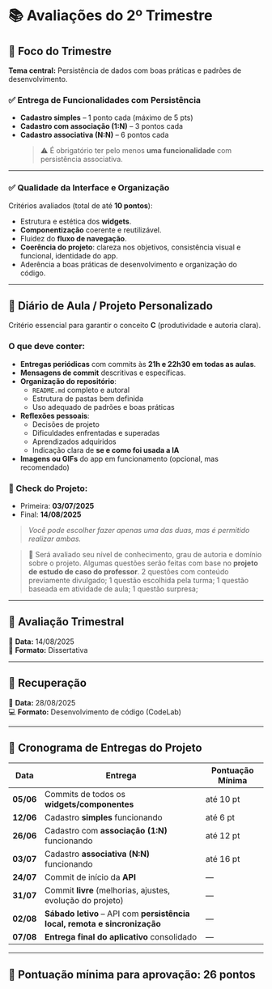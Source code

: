 # 📚 Avaliações do 2º Trimestre 

## 🎯 Foco do Trimestre
**Tema central:** Persistência de dados com boas práticas e padrões de desenvolvimento.

### ✅ Entrega de Funcionalidades com Persistência
- **Cadastro simples** – 1 ponto cada (máximo de 5 pts)
- **Cadastro com associação (1:N)** – 3 pontos cada
- **Cadastro associativa (N:N)** – 6 pontos cada  
  > ⚠️ É obrigatório ter pelo menos **uma funcionalidade** com persistência associativa.

---

### ✅ Qualidade da Interface e Organização
Critérios avaliados (total de até **10 pontos**):
- Estrutura e estética dos **widgets**.
- **Componentização** coerente e reutilizável.
- Fluidez do **fluxo de navegação**.
- **Coerência do projeto**: clareza nos objetivos, consistência visual e funcional, identidade do app.
- Aderência a boas práticas de desenvolvimento e organização do código.

---

## 📝 Diário de Aula / Projeto Personalizado

Critério essencial para garantir o conceito **C** (produtividade e autoria clara).

### O que deve conter:
- **Entregas periódicas** com commits às **21h e 22h30 em todas as aulas**.
- **Mensagens de commit** descritivas e específicas.
- **Organização do repositório**:
  - `README.md` completo e autoral
  - Estrutura de pastas bem definida
  - Uso adequado de padrões e boas práticas
- **Reflexões pessoais**:
  - Decisões de projeto
  - Dificuldades enfrentadas e superadas
  - Aprendizados adquiridos
  - Indicação clara de **se e como foi usada a IA**
- **Imagens ou GIFs** do app em funcionamento (opcional, mas recomendado)

### 📌 Check do Projeto:
- Primeira: **03/07/2025**
- Final: **14/08/2025**  
> *Você pode escolher fazer apenas uma das duas, mas é permitido realizar ambas.*

> 🧠 Será avaliado seu nível de conhecimento, grau de autoria e domínio sobre o projeto. Algumas questões serão feitas com base no **projeto de estudo de caso do professor**.
> 2 questões com conteúdo previamente divulgado;
> 1 questão escolhida pela turma;
> 1 questão baseada em atividade de aula;
> 1 questão surpresa;


---

## 🧠 Avaliação Trimestral
📅 **Data:** 14/08/2025  
📝 **Formato:** Dissertativa

---

## 🔁 Recuperação
📅 **Data:** 28/08/2025  
💻 **Formato:** Desenvolvimento de código (CodeLab)

---

## 📆 Cronograma de Entregas do Projeto

| Data         | Entrega                                                                 | Pontuação Mínima |
|--------------|-------------------------------------------------------------------------|---------------------|
| **05/06**    | Commits de todos os **widgets/componentes**                             | até 10 pt           |
| **12/06**    | Cadastro **simples** funcionando                                        | até 6 pt            |
| **26/06**    | Cadastro com **associação (1:N)** funcionando                           | até 12 pt           |
| **03/07**    | Cadastro **associativa (N:N)** funcionando                              | até 16 pt           |
| **24/07**    | Commit de início da **API**                                             | —                   |
| **31/07**    | Commit **livre** (melhorias, ajustes, evolução do projeto)              | —                   |
| **02/08**    | **Sábado letivo** – API com **persistência local, remota e sincronização** | —                |
| **07/08**    | **Entrega final do aplicativo** consolidado                             | —                   |

---

## 📌 Pontuação mínima para aprovação: **26 pontos**
